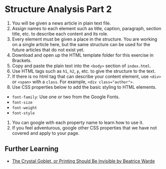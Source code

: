# Structure Analysis Part 2

1. You will be given a news article in plain text file.
1. Assign names to each element such as title, caption, paragraph, section title, etc. to describe each content and its role.
1. Every element must be given a place in the structure. You are working on a single article here, but the same structure can be used for the future articles that do not exist yet.
1. Download and open up the HTML template folder for this exercise in Brackets.
1. Copy and paste the plain text into the `<body>` section of `index.html`.
1. Use HTML tags such as `h1`, `h2`, `p`, etc. to give the structure to the text.
1. If there is no html tag that can describe your content element, use `<div>` or `<span>` with a `class`. For example, `<div class="author">`.
1. Use CSS properties below to add the basic styling to HTML elements.
  - `font-family`: Use one or two from the Google Fonts.
  - `font-size`
  - `font-weight`
  - `font-style`
1. You can google with each property name to learn how to use it.
1. If you feel adventurous, google other CSS properties that we have not covered and apply to your page.

## Further Learning
- [The Crystal Goblet, or Printing Should Be Invisible by Beatrice Warde](http://www.arts.ucsb.edu/faculty/reese/classes/artistsbooks/Beatrice%20Warde,%20The%20Crystal%20Goblet.pdf)
